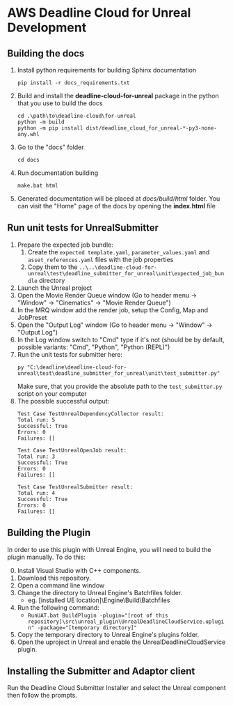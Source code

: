 # AWS Deadline Cloud for Unreal Development

## Building the docs

1. Install python requirements for building Sphinx documentation
   ```
   pip install -r docs_requirements.txt
   ```
2. Build and install the **deadline-cloud-for-unreal** package in the python that you use to build the docs
   ```
   cd .\path\to\deadline-cloud\for-unreal
   python -m build
   python -m pip install dist/deadline_cloud_for_unreal-*-py3-none-any.whl
   ```
3. Go to the "docs" folder
   ```
   cd docs
   ```

4. Run documentation building
   ```
   make.bat html
   ```
   
5. Generated documentation will be placed at *docs/build/html* folder.
   You can visit the "Home" page of the docs by opening the **index.html** file


## Run unit tests for UnrealSubmitter

1. Prepare the expected job bundle:
   1. Create the ```expected template.yaml```, ```parameter_values.yaml``` and ```asset_references.yaml``` files with the job properties
   2. Copy them to the ```..\..\deadline-cloud-for-unreal\test\deadline_submitter_for_unreal\unit\expected_job_bundle``` directory
2. Launch the Unreal project
3. Open the Movie Render Queue window (Go to header menu -> "Window" -> "Cinematics" -> "Movie Render Queue")
4. In the MRQ window add the render job, setup the Config, Map and JobPreset
3. Open the "Output Log" window (Go to header menu -> "Window" -> "Output Log")
4. In the Log window switch to "Cmd" type if it's not
(should be by default, possible variants: "Cmd", "Python", "Python (REPL)")
5. Run the unit tests for submitter here:
   ```
   py "C:\deadline\deadline-cloud-for-unreal\test\deadline_submitter_for_unreal\unit\test_submitter.py"
   ```
   Make sure, that you provide the absolute path to the ```test_submitter.py``` script on your computer
6. The possible successful output:
   ```
   Test Case TestUnrealDependencyCollector result:
   Total run: 5
   Successful: True
   Errors: 0
   Failures: []
   
   Test Case TestUnrealOpenJob result:
   Total run: 3
   Successful: True
   Errors: 0
   Failures: []
   
   Test Case TestUnrealSubmitter result:
   Total run: 4
   Successful: True
   Errors: 0
   Failures: []
   ```

## Building the Plugin

In order to use this plugin with Unreal Engine, you will need to build the plugin manually. To do this:  

0. Install Visual Studio with C++ components. 
1. Download this repository.
2. Open a command line window
3. Change the directory to Unreal Engine's Batchfiles folder.
    - eg. [installed UE location]\Engine\Build\Batchfiles
4. Run the following command:
    - `RunUAT.bat BuildPlugin -plugin="[root of this repository]\src\unreal_plugin\UnrealDeadlineCloudService.uplugin" -package="[temporary directory]"` 
5. Copy the temporary directory to Unreal Engine's plugins folder.
6. Open the uproject in Unreal and enable the UnrealDeadlineCloudService plugin. 

## Installing the Submitter and Adaptor client

Run the Deadline Cloud Submitter Installer and select the Unreal component then follow the prompts.